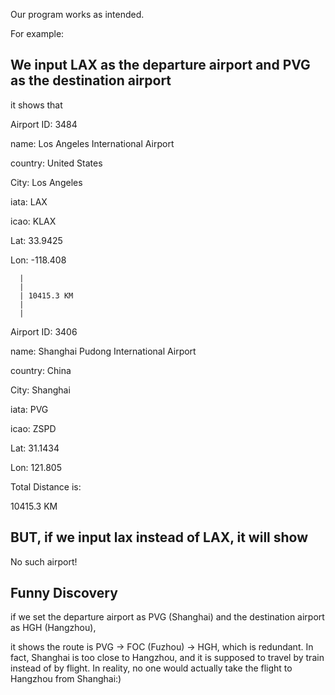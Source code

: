 Our program works as intended.

For example:

## We input LAX as the departure airport and PVG as the destination airport

it shows that

Airport ID: 3484

name: Los Angeles International Airport

country: United States

City: Los Angeles

iata: LAX

icao: KLAX

Lat: 33.9425

Lon: -118.408

      |
      |
      | 10415.3 KM
      |
      |
      
Airport ID: 3406

name: Shanghai Pudong International Airport

country: China

City: Shanghai

iata: PVG

icao: ZSPD

Lat: 31.1434

Lon: 121.805

Total Distance is:  

10415.3 KM 



## BUT, if we input lax instead of LAX, it will show 

No such airport!


## Funny Discovery

if we set the departure airport as PVG (Shanghai) and the destination airport as HGH (Hangzhou), 

it shows the route is PVG -> FOC (Fuzhou) -> HGH, which is redundant. In fact, Shanghai is too close to Hangzhou, and it is supposed to travel by train instead of by flight. In reality, no one would actually take the flight to Hangzhou from Shanghai:)



